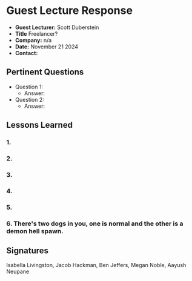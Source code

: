 # Guest Lecture Response

- **Guest Lecturer:** Scott Duberstein 
- **Title** Freelancer?
- **Company:** n/a
- **Date:** November 21 2024
- **Contact:** 

## Pertinent Questions

* Question 1: 
    * Answer: 
* Question 2: 
    * Answer: 

## Lessons Learned

### 1. 

### 2. 

### 3. 

### 4. 

### 5. 

### 6. There's two dogs in you, one is normal and the other is a demon hell spawn. 

## Signatures
Isabella Livingston, Jacob Hackman, Ben Jeffers, Megan Noble, Aayush Neupane
